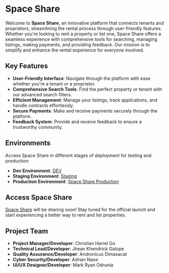 # Space Share

Welcome to **Space Share**, an innovative platform that connects tenants and proprietors, streamlining the rental process through user-friendly features. Whether you're looking to rent a property or list one, Space Share offers a seamless experience with comprehensive tools for searching, managing listings, making payments, and providing feedback. Our mission is to simplify and enhance the rental experience for everyone involved.

## Key Features

- **User-Friendly Interface**: Navigate through the platform with ease whether you're a tenant or a proprietor.
- **Comprehensive Search Tools**: Find the perfect property or tenant with our advanced search filters.
- **Efficient Management**: Manage your listings, track applications, and handle contracts effortlessly.
- **Secure Payments**: Make and receive payments securely through the platform.
- **Feedback System**: Provide and receive feedback to ensure a trustworthy community.

## Environments

Access Space Share in different stages of deployment for testing and production:

- **Dev Environment**: [DEV](#)
- **Staging Environment**: [Staging](#)
- **Production Environment**: [Space Share Production](https://spaceshare.site/)

## Access Space Share

[Space Share](https://spaceshare.site/) will be sharing soon! Stay tuned for the official launch and start experiencing a better way to rent and list properties.

## Project Team

- **Project Manager/Developer**: Christian Harrel Go
- **Technical Lead/Developer**: Jhean Khendrick Galope
- **Quality Assurance/Developer**: Andronicus Dimasacat
- **Cyber Security/Developer**: Adrian Naoe
- **UI/UX Designer/Developer**: Mark Ryan Odrunia
